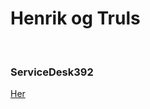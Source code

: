 <!DOCTYPE html>
<html lang="en">
<head>
    <meta charset="UTF-8">
    <meta name="viewport" content="width=, initial-scale=1.0">
    <meta http-equiv="X-UA-Compatible" content="ie=edge">
</head>
<body>
    <h1>Henrik og Truls</h1>
    <br>
    <h3>ServiceDesk392</h3>
       <p> <a href="https://hsumstad.github.io/ServiceDesk392/">Her</a></p>
</body>
</html>
